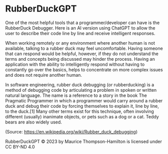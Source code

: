 # RubberDuckGPT
One of the most helpful tools that a programmer/developer can have is the RubberDuck Debugger. Here is an AI version using ChatGPT to allow the user to describe their code line by line and receive intelligent responses.

When working remotely or any environment where another human is not available, talking to a rubber duck may feel uncomfortable. Having someone that can respond would be helpful, however, if they do not understand the terms and concepts being discussed may hinder the process. Having an application with the ability to intelligently respond without having to constantly go over the basics, helps to concentrate on more complex issues and does not require another human.

In software engineering, rubber duck debugging (or rubberducking) is a method of debugging code by articulating a problem in spoken or written natural language. The name is a reference to a story in the book The Pragmatic Programmer in which a programmer would carry around a rubber duck and debug their code by forcing themselves to explain it, line by line, to the duck.[1] Many other terms exist for this technique, often involving different (usually) inanimate objects, or pets such as a dog or a cat. Teddy bears are also widely used.

(Source: https://en.wikipedia.org/wiki/Rubber_duck_debugging)

RubberDuckGPT © 2023 by Maurice Thompson-Hamilton is licensed under CC BY-ND 4.0 
